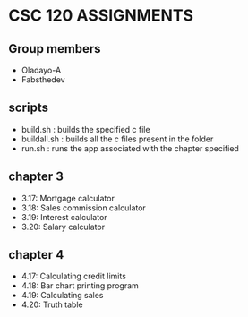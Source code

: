 # CSC 120 ASSIGNMENTS

## Group members

- Oladayo-A
- Fabsthedev

## scripts

- build.sh : builds the specified c file
- buildall.sh : builds all the c files present in the folder
- run.sh : runs the app associated with the chapter specified

## chapter 3

- 3.17: Mortgage calculator
- 3.18: Sales commission calculator
- 3.19: Interest calculator
- 3.20: Salary calculator

## chapter 4

- 4.17: Calculating credit limits
- 4.18: Bar chart printing program
- 4.19: Calculating sales
- 4.20: Truth table



